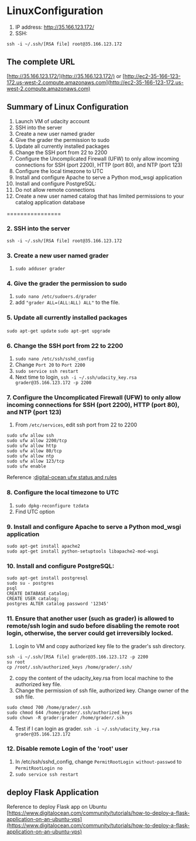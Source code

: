 # LinuxConfiguration

1. IP address: http://35.166.123.172/
2. SSH:
```
ssh -i ~/.ssh/[RSA file] root@35.166.123.172
```

## The complete URL
[http://35.166.123.172/](http://35.166.123.172/) 
or 
[http://ec2-35-166-123-172.us-west-2.compute.amazonaws.com](http://ec2-35-166-123-172.us-west-2.compute.amazonaws.com)

## Summary of Linux Configuration
1. Launch VM of udacity account
2. SSH into the server
3. Create a new user named grader
4. Give the grader the permission to sudo
5. Update all currently installed packages
6. Change the SSH port from 22 to 2200
7. Configure the Uncomplicated Firewall (UFW) to only allow incoming connections for SSH (port 2200), HTTP (port 80), and NTP (port 123)
8. Configure the local timezone to UTC
9. Install and configure Apache to serve a Python mod_wsgi application
10. Install and configure PostgreSQL:
11. Do not allow remote connections
12. Create a new user named catalog that has limited permissions to your catalog application database

================
### 2. SSH into the server 
```
ssh -i ~/.ssh/[RSA file] root@35.166.123.172
```
### 3. Create a new user named grader

1. ``sudo adduser grader``

### 4. Give the grader the permission to sudo
1. ``sudo nano /etc/sudoers.d/grader``
2. add ``"grader ALL=(ALL:ALL) ALL"`` to the file. 

### 5. Update all currently installed packages
``sudo apt-get update``
``sudo apt-get upgrade``

### 6. Change the SSH port from 22 to 2200
1. ``sudo nano /etc/ssh/sshd_config``
2. Change ``Port 20`` to ``Port 2200``
3. ``sudo service ssh restart`` 
4. Next time to login, ``ssh -i ~/.ssh/udacity_key.rsa grader@35.166.123.172 -p 2200``

### 7. Configure the Uncomplicated Firewall (UFW) to only allow incoming connections for SSH (port 2200), HTTP (port 80), and NTP (port 123)
1. From ``/etc/services``, edit ssh port from 22 to 2200
```
sudo ufw allow ssh
sudo ufw allow 2200/tcp
sudo ufw allow http
sudo ufw allow 80/tcp
sudo ufw allow ntp
sudo ufw allow 123/tcp
sudo ufw enable
```
Reference :[digital-ocean ufw status and rules](https://www.digitalocean.com/community/tutorials/how-to-set-up-a-firewall-with-ufw-on-ubuntu-14-04)
### 8. Configure the local timezone to UTC
1. ``sudo dpkg-reconfigure tzdata``
2. Find UTC option
### 9. Install and configure Apache to serve a Python mod_wsgi application
```
sudo apt-get install apache2
sudo apt-get install python-setuptools libapache2-mod-wsgi
```
### 10. Install and configure PostgreSQL:
```
sudo apt-get install postgresql
sudo su - postgres
psql
CREATE DATABASE catalog;
CREATE USER catalog;
postgres ALTER catalog password '12345' 
```
### 11. Ensure that another user (such as grader) is allowed to remote/ssh login and sudo before disabling the remote root login, otherwise, the server could get irreversibly locked. 
1. Login to VM and copy authorized key file to the grader's ssh directory. 

```
ssh -i ~/.ssh/[RSA file] grader@35.166.123.172 -p 2200
su root
cp /root/.ssh/authorized_keys /home/grader/.ssh/
```

2. copy the content of the udacity_key.rsa from local machine to the authorized key file. 
3. Change the permission of ssh file, authorized key. Change owner of the ssh file. 

``` 
sudo chmod 700 /home/grader/.ssh
sudo chmod 644 /home/grader/.ssh/authorized_keys
sudo chown -R grader:grader /home/grader/.ssh
```

4. Test if I can login as grader. ``ssh -i ~/.ssh/udacity_key.rsa grader@35.166.123.172``

### 12. Disable remote Login of the 'root' user
1. In /etc/ssh/sshd_config, change ``PermitRootLogin without-passwod`` to ``PermitRootLogin no``
2. ``sudo service ssh restart`` 
## deploy Flask Application
Reference to deploy Flask app on Ubuntu 
[https://www.digitalocean.com/community/tutorials/how-to-deploy-a-flask-application-on-an-ubuntu-vps](https://www.digitalocean.com/community/tutorials/how-to-deploy-a-flask-application-on-an-ubuntu-vps)


